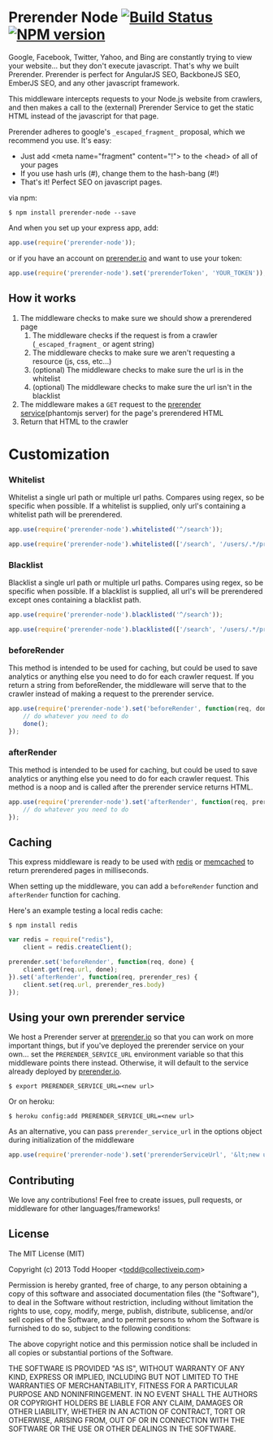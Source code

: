 Prerender Node [![Build Status](https://travis-ci.org/collectiveip/prerender-node.png)](https://travis-ci.org/collectiveip/prerender-node) [![NPM version](https://badge.fury.io/js/prerender-node.png)](http://badge.fury.io/js/prerender-node)
=========================== 

Google, Facebook, Twitter, Yahoo, and Bing are constantly trying to view your website... but they don't execute javascript. That's why we built Prerender. Prerender is perfect for AngularJS SEO, BackboneJS SEO, EmberJS SEO, and any other javascript framework.

This middleware intercepts requests to your Node.js website from crawlers, and then makes a call to the (external) Prerender Service to get the static HTML instead of the javascript for that page.

Prerender adheres to google's `_escaped_fragment_` proposal, which we recommend you use. It's easy:
- Just add &lt;meta name="fragment" content="!"> to the &lt;head> of all of your pages
- If you use hash urls (#), change them to the hash-bang (#!)
- That's it! Perfect SEO on javascript pages.

via npm:

    $ npm install prerender-node --save

And when you set up your express app, add:

```js
app.use(require('prerender-node'));
```

or if you have an account on [prerender.io](http://prerender.io) and want to use your token:

```js
app.use(require('prerender-node').set('prerenderToken', 'YOUR_TOKEN'));
```

## How it works
1. The middleware checks to make sure we should show a prerendered page
	1. The middleware checks if the request is from a crawler (`_escaped_fragment_` or agent string)
	2. The middleware checks to make sure we aren't requesting a resource (js, css, etc...)
	3. (optional) The middleware checks to make sure the url is in the whitelist
	4. (optional) The middleware checks to make sure the url isn't in the blacklist
2. The middleware makes a `GET` request to the [prerender service](https://github.com/collectiveip/prerender)(phantomjs server) for the page's prerendered HTML
3. Return that HTML to the crawler

# Customization

### Whitelist

Whitelist a single url path or multiple url paths. Compares using regex, so be specific when possible. If a whitelist is supplied, only url's containing a whitelist path will be prerendered.
```js
app.use(require('prerender-node').whitelisted('^/search'));
```
```js
app.use(require('prerender-node').whitelisted(['/search', '/users/.*/profile']));
```

### Blacklist

Blacklist a single url path or multiple url paths. Compares using regex, so be specific when possible. If a blacklist is supplied, all url's will be prerendered except ones containing a blacklist path.
```js
app.use(require('prerender-node').blacklisted('^/search'));
```
```js
app.use(require('prerender-node').blacklisted(['/search', '/users/.*/profile']));
```

### beforeRender

This method is intended to be used for caching, but could be used to save analytics or anything else you need to do for each crawler request. If you return a string from beforeRender, the middleware will serve that to the crawler instead of making a request to the prerender service.
```js
app.use(require('prerender-node').set('beforeRender', function(req, done) {
	// do whatever you need to do
	done();
});
```

### afterRender

This method is intended to be used for caching, but could be used to save analytics or anything else you need to do for each crawler request. This method is a noop and is called after the prerender service returns HTML.
```js
app.use(require('prerender-node').set('afterRender', function(req, prerender_res) {
	// do whatever you need to do
});
```

## Caching

This express middleware is ready to be used with [redis](http://redis.io/) or [memcached](http://memcached.org/) to return prerendered pages in milliseconds.

When setting up the middleware, you can add a `beforeRender` function and `afterRender` function for caching.

Here's an example testing a local redis cache:

	$ npm install redis

```js
var redis = require("redis"),
	client = redis.createClient();

prerender.set('beforeRender', function(req, done) {
	client.get(req.url, done);
}).set('afterRender', function(req, prerender_res) {
	client.set(req.url, prerender_res.body)
});
```

## Using your own prerender service

We host a Prerender server at [prerender.io](http://prerender.io) so that you can work on more important things, but if you've deployed the prerender service on your own... set the `PRERENDER_SERVICE_URL` environment variable so that this middleware points there instead. Otherwise, it will default to the service already deployed by [prerender.io](http://prerender.io).

	$ export PRERENDER_SERVICE_URL=<new url>

Or on heroku:

	$ heroku config:add PRERENDER_SERVICE_URL=<new url>

As an alternative, you can pass `prerender_service_url` in the options object during initialization of the middleware

```js
app.use(require('prerender-node').set('prerenderServiceUrl', '&lt;new url>'));
```

## Contributing

We love any contributions! Feel free to create issues, pull requests, or middleware for other languages/frameworks!

## License

The MIT License (MIT)

Copyright (c) 2013 Todd Hooper &lt;todd@collectiveip.com&gt;

Permission is hereby granted, free of charge, to any person obtaining a copy
of this software and associated documentation files (the "Software"), to deal
in the Software without restriction, including without limitation the rights
to use, copy, modify, merge, publish, distribute, sublicense, and/or sell
copies of the Software, and to permit persons to whom the Software is
furnished to do so, subject to the following conditions:

The above copyright notice and this permission notice shall be included in
all copies or substantial portions of the Software.

THE SOFTWARE IS PROVIDED "AS IS", WITHOUT WARRANTY OF ANY KIND, EXPRESS OR
IMPLIED, INCLUDING BUT NOT LIMITED TO THE WARRANTIES OF MERCHANTABILITY,
FITNESS FOR A PARTICULAR PURPOSE AND NONINFRINGEMENT. IN NO EVENT SHALL THE
AUTHORS OR COPYRIGHT HOLDERS BE LIABLE FOR ANY CLAIM, DAMAGES OR OTHER
LIABILITY, WHETHER IN AN ACTION OF CONTRACT, TORT OR OTHERWISE, ARISING FROM,
OUT OF OR IN CONNECTION WITH THE SOFTWARE OR THE USE OR OTHER DEALINGS IN
THE SOFTWARE.